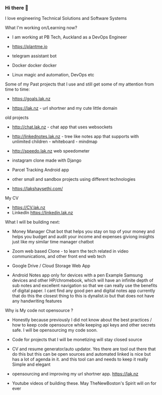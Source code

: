 ### Hi there 👋
I love engineering Technical Solutions and Software Systems

What I'm working on/Learning now?

- I am working at PB Tech, Auckland as a DevOps Engineer

- https://plantme.io

- telegram assistant bot

- Docker docker docker

- Linux magic and automation, DevOps etc



Some of my Past projects that I use and still get some of my attention from time to time:

- https://goals.lak.nz

- https://lak.nz - url shortner and my cute little domain 


old projects

- http://chat.lak.nz - chat app that uses websockets

- http://linkednotes.lak.nz - tree like notes app that supports with unlimited children - whiteboard  - mindmap

- http://speedo.lak.nz web speedometer

- instagram clone made with Django

- Parcel Tracking Android app 

- other small and sandbox projects using different technologies 

- https://lakshaysethi.com/

My CV 
- https://CV.lak.nz
- LinkedIn https://linkedin.lak.nz

What I will be building next:
- Money Manager Chat bot that helps you stay on top of your money and helps you budget and audit your income and expenses giviong insights just like my similar time manager chatbot
- Zoom  web based Clone - to learn the tech related in video communications, and other front end web tech

- Google Drive / Cloud Storage Web App 

- Android Notes app only for devices with a pen Example Samsung devices and other HP/chromebook, which will have an infinite depth of sub notes and excellent navigation so that we can really use the benefits of digital paper. I cant find any good pen and digital notes app currently that do this the closest thing to this is dynalist.io but that does not have any handwriting features

Why is My code not opensource ?
- Honestly because previously I did not know about the best practices / how to keep code opensource while keeping api keys and other secrets safe. I will be opensourcing my code soon.

- Code for projects that I will be monetizing will stay closed source 

- CV and resume generator/auto updator. Yes there are tool out there that do this but this can be open sources and automated linked is nice but has a lot of agenda in it. and this tool can and needs to keep it really Simple and elegant 

- opensourcing and improving my url shortner app. https://lak.nz

- Youtube videos of building these. May TheNewBoston's Spirit will on for ever

<!--
**lakshaysethi/lakshaysethi** is a ✨ _special_ ✨ repository because its `README.md` (this file) appears on your GitHub profile.

Here are some ideas to get you started:

- 🔭 I’m currently working on ...
- 🌱 I’m currently learning ...
- 👯 I’m looking to collaborate on ...
- 🤔 I’m looking for help with ...
- 💬 Ask me about ...
- 📫 How to reach me: ...
- 😄 Pronouns: ...
- ⚡ Fun fact: ...
-->

